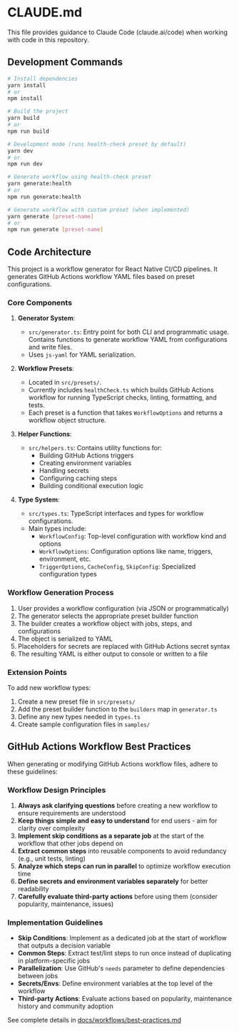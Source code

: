 # CLAUDE.md

This file provides guidance to Claude Code (claude.ai/code) when working with code in this repository.

## Development Commands

```bash
# Install dependencies
yarn install
# or
npm install

# Build the project
yarn build
# or
npm run build

# Development mode (runs health-check preset by default)
yarn dev
# or
npm run dev

# Generate workflow using health-check preset
yarn generate:health
# or
npm run generate:health

# Generate workflow with custom preset (when implemented)
yarn generate [preset-name]
# or
npm run generate [preset-name]
```

## Code Architecture

This project is a workflow generator for React Native CI/CD pipelines. It generates GitHub Actions workflow YAML files based on preset configurations.

### Core Components

1. **Generator System**:
   - `src/generator.ts`: Entry point for both CLI and programmatic usage. Contains functions to generate workflow YAML from configurations and write files.
   - Uses `js-yaml` for YAML serialization.

2. **Workflow Presets**:
   - Located in `src/presets/`.
   - Currently includes `healthCheck.ts` which builds GitHub Actions workflow for running TypeScript checks, linting, formatting, and tests.
   - Each preset is a function that takes `WorkflowOptions` and returns a workflow object structure.

3. **Helper Functions**:
   - `src/helpers.ts`: Contains utility functions for:
     - Building GitHub Actions triggers
     - Creating environment variables
     - Handling secrets
     - Configuring caching steps
     - Building conditional execution logic

4. **Type System**:
   - `src/types.ts`: TypeScript interfaces and types for workflow configurations.
   - Main types include:
     - `WorkflowConfig`: Top-level configuration with workflow kind and options
     - `WorkflowOptions`: Configuration options like name, triggers, environment, etc.
     - `TriggerOptions`, `CacheConfig`, `SkipConfig`: Specialized configuration types

### Workflow Generation Process

1. User provides a workflow configuration (via JSON or programmatically)
2. The generator selects the appropriate preset builder function
3. The builder creates a workflow object with jobs, steps, and configurations
4. The object is serialized to YAML
5. Placeholders for secrets are replaced with GitHub Actions secret syntax
6. The resulting YAML is either output to console or written to a file

### Extension Points

To add new workflow types:
1. Create a new preset file in `src/presets/`
2. Add the preset builder function to the `builders` map in `generator.ts`
3. Define any new types needed in `types.ts`
4. Create sample configuration files in `samples/`

## GitHub Actions Workflow Best Practices

When generating or modifying GitHub Actions workflow files, adhere to these guidelines:

### Workflow Design Principles

1. **Always ask clarifying questions** before creating a new workflow to ensure requirements are understood
2. **Keep things simple and easy to understand** for end users - aim for clarity over complexity
3. **Implement skip conditions as a separate job** at the start of the workflow that other jobs depend on
4. **Extract common steps** into reusable components to avoid redundancy (e.g., unit tests, linting)
5. **Analyze which steps can run in parallel** to optimize workflow execution time
6. **Define secrets and environment variables separately** for better readability
7. **Carefully evaluate third-party actions** before using them (consider popularity, maintenance, issues)

### Implementation Guidelines

- **Skip Conditions**: Implement as a dedicated job at the start of workflow that outputs a decision variable
- **Common Steps**: Extract test/lint steps to run once instead of duplicating in platform-specific jobs
- **Parallelization**: Use GitHub's `needs` parameter to define dependencies between jobs
- **Secrets/Envs**: Define environment variables at the top level of the workflow
- **Third-party Actions**: Evaluate actions based on popularity, maintenance history and community adoption

See complete details in [docs/workflows/best-practices.md](/docs/workflows/best-practices.md)